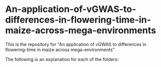 # An-application-of-vGWAS-to-differences-in-flowering-time-in-maize-across-mega-environments

This is the repository for "An application of vGWAS to differences in flowering-time in maize across mega-environments"

The following is an explanation for each of the folders:
